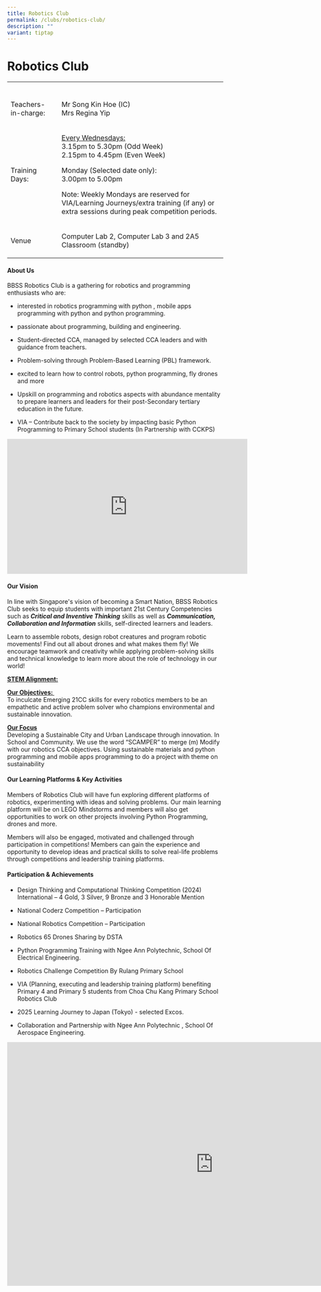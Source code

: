 ```yaml
---
title: Robotics Club
permalink: /clubs/robotics-club/
description: ""
variant: tiptap
---
```

<h1>Robotics Club</h1>
<table style="minWidth: 50px">
<colgroup>
<col>
<col>
</colgroup>
<tbody>
<tr>
<th rowspan="1" colspan="1">
<p></p>
</th>
<th rowspan="1" colspan="1">
<p></p>
</th>
</tr>
<tr>
<td rowspan="1" colspan="1">
<p>Teachers-in-charge:</p>
</td>
<td rowspan="1" colspan="1">
<p>Mr Song Kin Hoe (IC)
<br>Mrs Regina Yip</p>
</td>
</tr>
<tr>
<td rowspan="1" colspan="1">
<p>Training Days:</p>
</td>
<td rowspan="1" colspan="1">
<p><u>Every Wednesdays:</u>
<br>3.15pm to 5.30pm (Odd Week)
<br>2.15pm to 4.45pm (Even Week)</p>
<p></p>
<p>Monday (Selected date only):
<br>3.00pm to 5.00pm</p>
<p>Note: Weekly Mondays are reserved for VIA/Learning Journeys/extra training
(if any) or extra sessions during peak competition periods.
<br>
</p>
</td>
</tr>
<tr>
<td rowspan="1" colspan="1">
<p>Venue</p>
</td>
<td rowspan="1" colspan="1">
<p>Computer Lab 2, Computer Lab 3 and 2A5 Classroom (standby)</p>
</td>
</tr>
</tbody>
</table>
<h4>About Us</h4>
<p>BBSS Robotics Club is a gathering for robotics and programming enthusiasts
who are:</p>
<ul data-tight="true" class="tight">
<li>
<p>interested in robotics programming with python , mobile apps programming
with python and python programming.</p>
</li>
<li>
<p>passionate about programming, building and engineering.</p>
</li>
<li>
<p>Student-directed CCA, managed by selected CCA leaders and with guidance
from teachers.</p>
</li>
<li>
<p>Problem-solving through Problem-Based Learning (PBL) framework.</p>
</li>
<li>
<p>excited to learn how to control robots, python programming, fly drones
and more</p>
</li>
<li>
<p>Upskill on programming and robotics aspects with abundance mentality to
prepare learners and leaders for their post-Secondary tertiary education
in the future.</p>
</li>
<li>
<p>VIA – Contribute back to the society by impacting basic Python Programming
to Primary School students (In Partnership with CCKPS)</p>
</li>
</ul>
<div class="iframe-wrapper">
<iframe height="315" width="560" allowfullscreen="true" frameborder="0" src="https://www.youtube.com/embed/RrgpOVZPpsY?si=8-rnBT_npsohTa9Y"></iframe>
</div>
<h4>Our Vision</h4>
<p>In line with Singapore's vision of becoming a Smart Nation, BBSS Robotics
Club seeks to equip students with important 21st Century Competencies such
as<strong><em> Critical and Inventive Thinking</em></strong> skills as well
as <strong><em>Communication, Collaboration and Information</em></strong> skills,
self-directed learners and leaders.</p>
<p>Learn to assemble robots, design robot creatures and program robotic movements!
Find out all about drones and what makes them fly! We encourage teamwork
and creativity while applying problem-solving skills and technical knowledge
to learn more about the role of technology in our world!</p>
<p><strong><u>STEM Alignment:</u></strong>
</p>
<p><strong><u>Our Objectives:&nbsp;</u></strong>
<br>To inculcate Emerging 21CC skills for every robotics members to be an
empathetic and active problem solver who champions environmental and sustainable
innovation.</p>
<p><strong><u>Our Focus</u></strong>
<br>Developing a Sustainable City and Urban Landscape through innovation.
In School and Community. We use the word “SCAMPER” to merge (m) Modify
with our robotics CCA objectives. Using sustainable materials and python
programming and mobile apps programming to do a project with theme on sustainability</p>
<h4>Our Learning Platforms &amp; Key Activities</h4>
<p>Members of Robotics Club will have fun exploring different platforms of
robotics, experimenting with ideas and solving problems. Our main learning
platform will be on LEGO Mindstorms and members will also get opportunities
to work on other projects involving Python Programming, drones and more.</p>
<p>Members will also be engaged, motivated and challenged through participation
in competitions! Members can gain the experience and opportunity to develop
ideas and practical skills to solve real-life problems through competitions
and leadership training platforms.</p>
<p></p>
<h4>Participation &amp; Achievements</h4>
<ul data-tight="true" class="tight">
<li>
<p>Design Thinking and Computational Thinking Competition (2024) International
– 4 Gold, 3 Silver, 9 Bronze and 3 Honorable Mention</p>
</li>
<li>
<p>National Coderz Competition – Participation</p>
</li>
<li>
<p>National Robotics Competition – Participation</p>
</li>
<li>
<p>Robotics 65 Drones Sharing by DSTA</p>
</li>
<li>
<p>Python Programming Training with Ngee Ann Polytechnic, School Of Electrical
Engineering.</p>
</li>
<li>
<p>Robotics Challenge Competition By Rulang Primary School</p>
</li>
<li>
<p>VIA (Planning, executing and leadership training platform) benefiting
Primary 4 and Primary 5 students from Choa Chu Kang Primary School Robotics
Club</p>
</li>
<li>
<p>2025 Learning Journey to Japan (Tokyo) - selected Excos.</p>
</li>
<li>
<p>Collaboration and Partnership with Ngee Ann Polytechnic , School Of Aerospace
Engineering.</p>
</li>
</ul>
<div class="iframe-wrapper">
<iframe height="569" width="960" allowfullscreen="true" frameborder="0" src="https://docs.google.com/presentation/d/e/2PACX-1vQNfm1C_AWnm8EV16nOPqA_90WKumvbwvogWzehb6ZvLWS_qGzFc9hbBizX_ny830kveraN69dq3sKj/pubembed?start=false&amp;loop=false&amp;delayms=3000"></iframe>
</div>
<p></p>